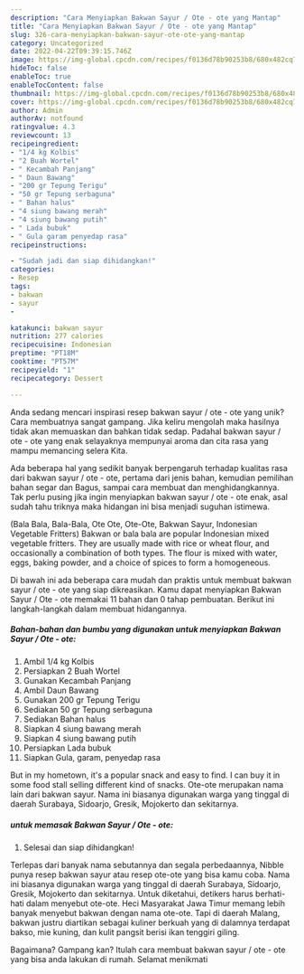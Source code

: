 ```yaml
---
description: "Cara Menyiapkan Bakwan Sayur / Ote - ote yang Mantap"
title: "Cara Menyiapkan Bakwan Sayur / Ote - ote yang Mantap"
slug: 326-cara-menyiapkan-bakwan-sayur-ote-ote-yang-mantap
category: Uncategorized
date: 2022-04-22T09:39:15.746Z
image: https://img-global.cpcdn.com/recipes/f0136d78b90253b8/680x482cq70/bakwan-sayur-ote-ote-foto-resep-utama.jpg
hideToc: false
enableToc: true
enableTocContent: false
thumbnail: https://img-global.cpcdn.com/recipes/f0136d78b90253b8/680x482cq70/bakwan-sayur-ote-ote-foto-resep-utama.jpg
cover: https://img-global.cpcdn.com/recipes/f0136d78b90253b8/680x482cq70/bakwan-sayur-ote-ote-foto-resep-utama.jpg
author: Admin
authorAv: notfound
ratingvalue: 4.3
reviewcount: 13
recipeingredient:
- "1/4 kg Kolbis"
- "2 Buah Wortel"
- " Kecambah Panjang"
- " Daun Bawang"
- "200 gr Tepung Terigu"
- "50 gr Tepung serbaguna"
- " Bahan halus"
- "4 siung bawang merah"
- "4 siung bawang putih"
- " Lada bubuk"
- " Gula garam penyedap rasa"
recipeinstructions:

- "Sudah jadi dan siap dihidangkan!"
categories:
- Resep
tags:
- bakwan
- sayur
- 

katakunci: bakwan sayur  
nutrition: 277 calories
recipecuisine: Indonesian
preptime: "PT18M"
cooktime: "PT57M"
recipeyield: "1"
recipecategory: Dessert

---
```





Anda sedang mencari inspirasi resep bakwan sayur / ote - ote yang unik? Cara membuatnya sangat gampang. Jika keliru mengolah maka hasilnya tidak akan memuaskan dan bahkan tidak sedap. Padahal bakwan sayur / ote - ote yang enak selayaknya mempunyai aroma dan cita rasa yang mampu memancing selera Kita.





Ada beberapa hal yang sedikit banyak berpengaruh terhadap kualitas rasa dari bakwan sayur / ote - ote, pertama dari jenis bahan, kemudian pemilihan bahan segar dan Bagus, sampai cara membuat dan menghidangkannya. Tak perlu pusing jika ingin menyiapkan bakwan sayur / ote - ote enak,      asal sudah tahu triknya maka hidangan ini bisa menjadi suguhan istimewa.














(Bala Bala, Bala-Bala, Ote Ote, Ote-Ote, Bakwan Sayur, Indonesian Vegetable Fritters) Bakwan or bala bala are popular Indonesian mixed vegetable fritters. They are usually made with rice or wheat flour, and occasionally a combination of both types. The flour is mixed with water, eggs, baking powder, and a choice of spices to form a homogeneous.






Di bawah ini ada beberapa cara mudah dan praktis untuk membuat bakwan sayur / ote - ote yang siap dikreasikan. Kamu dapat menyiapkan Bakwan Sayur / Ote - ote memakai 11 bahan dan 0 tahap pembuatan. Berikut ini langkah-langkah dalam membuat hidangannya.

<!--inarticleads1-->

##### Bahan-bahan dan bumbu yang digunakan untuk menyiapkan Bakwan Sayur / Ote - ote:

1. Ambil 1/4 kg Kolbis
1. Persiapkan 2 Buah Wortel
1. Gunakan  Kecambah Panjang
1. Ambil  Daun Bawang
1. Gunakan 200 gr Tepung Terigu
1. Sediakan 50 gr Tepung serbaguna
1. Sediakan  Bahan halus
1. Siapkan 4 siung bawang merah
1. Siapkan 4 siung bawang putih
1. Persiapkan  Lada bubuk
1. Siapkan  Gula, garam, penyedap rasa


But in my hometown, it&#39;s a popular snack and easy to find. I can buy it in some food stall selling different kind of snacks. Ote-ote merupakan nama lain dari bakwan sayur. Nama ini biasanya digunakan warga yang tinggal di daerah Surabaya, Sidoarjo, Gresik, Mojokerto dan sekitarnya. 

<!--inarticleads2-->

#####  untuk memasak Bakwan Sayur / Ote - ote:


1. Selesai dan siap dihidangkan!

Terlepas dari banyak nama sebutannya dan segala perbedaannya, Nibble punya resep bakwan sayur atau resep ote-ote yang bisa kamu coba. Nama ini biasanya digunakan warga yang tinggal di daerah Surabaya, Sidoarjo, Gresik, Mojokerto dan sekitarnya. Untuk diketahui, detikers harus berhati-hati dalam menyebut ote-ote. Heci Masyarakat Jawa Timur memang lebih banyak menyebut bakwan dengan nama ote-ote. Tapi di daerah Malang, bakwan justru diartikan sebagai kuliner berkuah yang di dalamnya terdapat bakso, mie kuning, dan kulit pangsit berisi ikan tenggiri giling. 

Bagaimana? Gampang kan? Itulah cara membuat bakwan sayur / ote - ote yang bisa anda lakukan di rumah. Selamat menikmati
